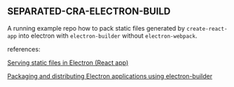 ## SEPARATED-CRA-ELECTRON-BUILD

A running example repo how to pack static files generated by `create-react-app` into electron with `electron-builder` without `electron-webpack`.

references:

[Serving static files in Electron (React app)](https://stackoverflow.com/questions/38204774/serving-static-files-in-electron-react-app)

[Packaging and distributing Electron applications using electron-builder](https://medium.com/jspoint/packaging-and-distributing-electron-applications-using-electron-builder-311fc55178d9)
